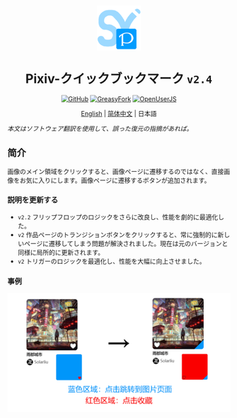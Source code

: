 <div align="center">
    <img src="https://github.com/SynRGB/Pixiv-QuickBookmark/raw/main/%23README/icon/256.png" width="20%"/>
    <h1>Pixiv-クイックブックマーク <code>v2.4</code></h1>
	<p>
        <a href='https://github.com/SynRGB/Pixiv-QuickBookmark'><img src="https://img.shields.io/badge/-GitHub-3A3A3A?style=flat&amp;logo=GitHub&amp;logoColor=white" referrerpolicy="no-referrer" alt="GitHub"></a>
	    <a href='https://greasyfork.org/zh-CN/scripts/453417-pixiv-quickbookmark'><img src="https://img.shields.io/badge/-GreasyFork-670000?style=flat&amp;logo=tampermonkey&amp;logoColor=white" referrerpolicy="no-referrer" alt="GreasyFork"></a>
        <a href='https://openuserjs.org/scripts/TitanRGB/Pixiv-QuickBookmark'><img src="https://img.shields.io/badge/-OpenUserJS-004796?style=flat&amp;logo=tampermonkey&amp;logoColor=white" referrerpolicy="no-referrer" alt="OpenUserJS"></a>
    </p>
	<p><a href='https://github.com/SynRGB/Pixiv-QuickBookmark/blob/main/README.md'>English</a> | <a href='https://github.com/SynRGB/Pixiv-QuickBookmark/blob/main/%23README/README-zh.md'>简体中文</a> | 日本語</p>
</div>

<p><em>本文はソフトウェア翻訳を使用して、誤った復元の指摘があれば。</em></p>

## 简介

画像のメイン領域をクリックすると、画像ページに遷移するのではなく、直接画像をお気に入りにします。画像ページに遷移するボタンが追加されます。

### 説明を更新する

- `v2.2` フリップフロップのロジックをさらに改良し、性能を劇的に最適化した。
- `v2` 作品ページのトランジションボタンをクリックすると、常に強制的に新しいページに遷移してしまう問題が解決されました。現在は元のバージョンと同様に局所的に更新されます。
- `v2` トリガーのロジックを最適化し、性能を大幅に向上させました。

### 事例

<img src="https://github.com/SynRGB/Pixiv-QuickBookmark/raw/main/%23README/example-zh.png"/>